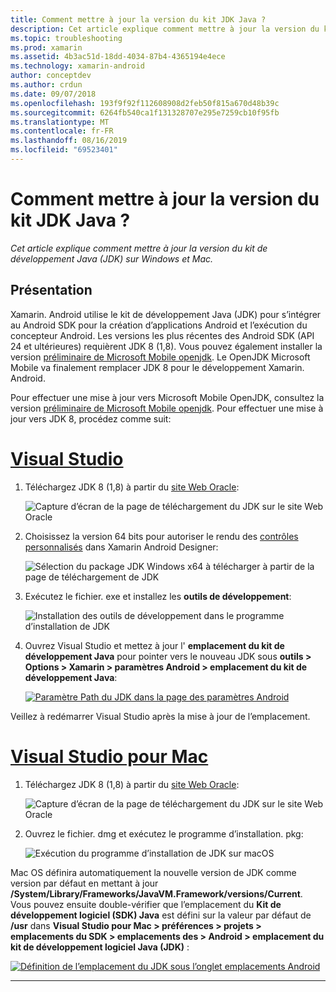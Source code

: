 ```yaml
---
title: Comment mettre à jour la version du kit JDK Java ?
description: Cet article explique comment mettre à jour la version du kit de développement Java (JDK) sur Windows et Mac.
ms.topic: troubleshooting
ms.prod: xamarin
ms.assetid: 4b3ac51d-18dd-4034-87b4-4365194e4ece
ms.technology: xamarin-android
author: conceptdev
ms.author: crdun
ms.date: 09/07/2018
ms.openlocfilehash: 193f9f92f112608908d2feb50f815a670d48b39c
ms.sourcegitcommit: 6264fb540ca1f131328707e295e7259cb10f95fb
ms.translationtype: MT
ms.contentlocale: fr-FR
ms.lasthandoff: 08/16/2019
ms.locfileid: "69523401"
---
```

# <a name="how-do-i-update-the-java-development-kit-jdk-version"></a>Comment mettre à jour la version du kit JDK Java ?

_Cet article explique comment mettre à jour la version du kit de développement Java (JDK) sur Windows et Mac._

## <a name="overview"></a>Présentation

Xamarin. Android utilise le kit de développement Java (JDK) pour s’intégrer au Android SDK pour la création d’applications Android et l’exécution du concepteur Android. Les versions les plus récentes des Android SDK (API 24 et ultérieures) requièrent JDK 8 (1,8). Vous pouvez également installer la version [préliminaire de Microsoft Mobile openjdk](~/android/get-started/installation/openjdk.md). Le OpenJDK Microsoft Mobile va finalement remplacer JDK 8 pour le développement Xamarin. Android.

Pour effectuer une mise à jour vers Microsoft Mobile OpenJDK, consultez la version [préliminaire de Microsoft Mobile openjdk](~/android/get-started/installation/openjdk.md). Pour effectuer une mise à jour vers JDK 8, procédez comme suit:

# <a name="visual-studiotabwindows"></a>[Visual Studio](#tab/windows)

1. Téléchargez JDK 8 (1,8) à partir du [site Web Oracle](https://www.oracle.com/technetwork/java/javase/downloads/index.html):

    ![Capture d’écran de la page de téléchargement du JDK sur le site Web Oracle](update-jdk-images/image1.png)

2. Choisissez la version 64 bits pour autoriser le rendu des [contrôles personnalisés](https://github.com/xamarin/release-notes-archive/blob/master/release-notes/vs/xamarin.vs_4/xamarin.vs_4.2/index.md#androiddesignercustomcontrols) dans Xamarin Android Designer:

    ![Sélection du package JDK Windows x64 à télécharger à partir de la page de téléchargement de JDK](update-jdk-images/image2.png)

3. Exécutez le fichier. exe et installez les **outils de développement**:

    ![Installation des outils de développement dans le programme d’installation de JDK](update-jdk-images/image3.png)

4. Ouvrez Visual Studio et mettez à jour l' **emplacement du kit de développement Java** pour pointer vers le nouveau JDK sous **outils > Options > Xamarin > paramètres Android > emplacement du kit de développement Java**:

    [![Paramètre Path du JDK dans la page des paramètres Android](update-jdk-images/image4-sml.png)](update-jdk-images/image4.png#lightbox)

Veillez à redémarrer Visual Studio après la mise à jour de l’emplacement.

# <a name="visual-studio-for-mactabmacos"></a>[Visual Studio pour Mac](#tab/macos)

1. Téléchargez JDK 8 (1,8) à partir du [site Web Oracle](https://www.oracle.com/technetwork/java/javase/downloads/index.html):

    ![Capture d’écran de la page de téléchargement du JDK sur le site Web Oracle](update-jdk-images/image1.png)

2. Ouvrez le fichier. dmg et exécutez le programme d’installation. pkg:

    ![Exécution du programme d’installation de JDK sur macOS](update-jdk-images/image5.png)

Mac OS définira automatiquement la nouvelle version de JDK comme version par défaut en mettant à jour **/System/Library/Frameworks/JavaVM.Framework/versions/Current**. Vous pouvez ensuite double-vérifier que l’emplacement du **Kit de développement logiciel (SDK) Java** est défini sur la valeur par défaut de **/usr** dans **Visual Studio pour Mac > préférences > projets > emplacements du SDK > emplacements des > Android > emplacement du kit de développement logiciel Java (JDK)** :

[![Définition de l’emplacement du JDK sous l’onglet emplacements Android](update-jdk-images/image6-sml.png)](update-jdk-images/image6.png#lightbox)

-----

